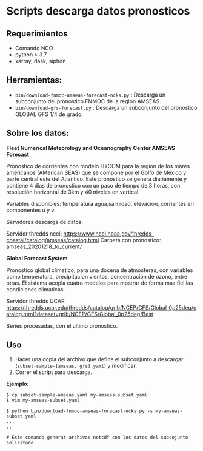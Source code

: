 # Scripts descarga datos pronosticos

## Requerimientos

 - Comando NCO
 - python > 3.7
 - xarray, dask, siphon
 
## Herramientas:

 - `bin/download-fnmoc-amseas-forecast-ncks.py` : Descarga un subconjunto del pronostico FNMOC de la region AMSEAS.
 - `bin/download-gfs-forecast.py` : Descarga un subconjunto del pronostico GLOBAL GFS 1/4 de grado.

## Sobre los datos:

**Fleet Numerical Meteorology and Oceanography Center AMSEAS Forecast**

Pronostico de corrientes con modelo HYCOM para la region de los mares americanos
(AMerican SEAS) que se compone por el Golfo de México y parte central este del Atlantico.
Este pronostico se genera diariamente y contiene 4 dias de pronostico con un paso de tiempo
de 3 horas, con resolución horizontal de 3km y 40 niveles en vertical.

Variables disponibles:
 temperatura agua,salinidad, elevacion, corrientes en componentes u y v.


Servidores descarga de datos:

Servidor thredds ncei:
https://www.ncei.noaa.gov/thredds-coastal/catalog/amseas/catalog.html
Carpeta con pronostico: amseas_20201218_to_current/ 


**Global Forecast System**

Pronostico global climatico, para una docena de atmosferas, con variables como temperatura, precipitacion
vientos, concentración de ozono, entre otras.  El sistema acopla cuatro modelos para mostrar de forma mas fiel las 
condiciones climaticas.

Servidor thredds UCAR
https://thredds.ucar.edu/thredds/catalog/grib/NCEP/GFS/Global_0p25deg/catalog.html?dataset=grib/NCEP/GFS/Global_0p25deg/Best

Series procesadas, con el ultimo pronostico.




## Uso

 1. Hacer una copia del archivo que define el subconjunto a descargar (`subset-sample-[amseas, gfs].yaml`) y modificar.
 2. Correr el script para descarga.

**Ejemplo:**

```
$ cp subset-sample-amseas.yaml my-amseas-subset.yaml
$ vim my-amseas-subset.yaml

$ python bin/download-fnmoc-amseas-forecast-ncks.py -s my-amseas-subset.yaml
...
..

# Este comando generar archivos netcdf con los datos del subcojunto solicitado.

```
 